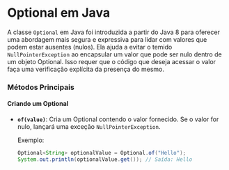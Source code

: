 # Optional em Java

A classe `Optional` em Java foi introduzida a partir do Java 8 para oferecer uma abordagem mais segura e expressiva para lidar com valores que podem estar ausentes (nulos). Ela ajuda a evitar o temido `NullPointerException` ao encapsular um valor que pode ser nulo dentro de um objeto Optional. Isso requer que o código que deseja acessar o valor faça uma verificação explícita da presença do mesmo.

### Métodos Principais

#### Criando um Optional

- **`of(value)`**: Cria um Optional contendo o valor fornecido. Se o valor for nulo, lançará uma exceção `NullPointerException`.

  Exemplo:
  ```java
  Optional<String> optionalValue = Optional.of("Hello");
  System.out.println(optionalValue.get()); // Saída: Hello